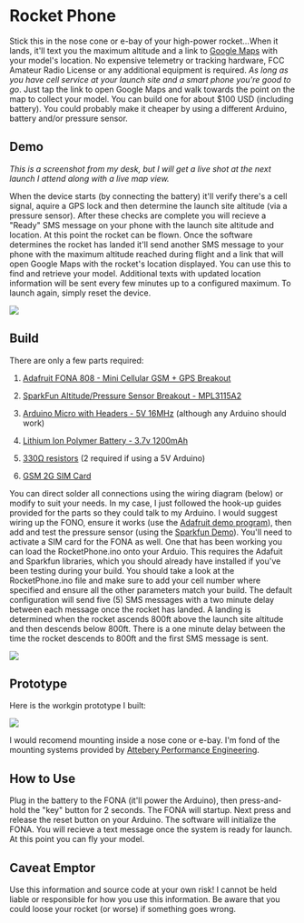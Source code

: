 # Rocket Phone
Stick this in the nose cone or e-bay of your high-power rocket...When it lands, it'll text you the maximum altitude and a link to <a href="https://www.google.com/maps">Google Maps</a> with your model's location. No expensive telemetry or tracking hardware, FCC Amateur Radio License or any additional equipment is required. *As long as you have cell service at your launch site and a smart phone you're good to go*. Just tap the link to open Google Maps and walk towards the point on the map to collect your model. You can build one for about $100 USD (including battery). You could probably make it cheaper by using a different Arduino, battery and/or pressure sensor.

## Demo ##
*This is a screenshot from my desk, but I will get a live shot at the next launch I attend along with a live map view.*

When the device starts (by connecting the battery) it'll verify there's a cell signal, aquire a GPS lock and then determine the launch site altitude (via a pressure sensor). After these checks are complete you will recieve a "Ready" SMS message on your phone with the launch site altitude and location. At this point the rocket can be flown. Once the software determines the rocket has landed it'll send another SMS message to your phone with the maximum altitude reached during flight and a link that will open Google Maps with the rocket's location displayed. You can use this to find and retrieve your model. Additional texts with updated location information will be sent every few minutes up to a configured maximum. To launch again, simply reset the device. 


<img src="https://github.com/robderstadt/RocketPhone/blob/master/images/sms.png"/>


## Build ##

There are only a few parts required:

1. <a href="https://www.adafruit.com/product/2542">Adafruit FONA 808 - Mini Cellular GSM + GPS Breakout</a>

2. <a href="https://www.sparkfun.com/products/11084?_ga=1.61646572.1700220216.1438891900">SparkFun Altitude/Pressure Sensor Breakout - MPL3115A2</a>

3. <a href="https://www.adafruit.com/products/1086">Arduino Micro with Headers - 5V 16MHz</a> (although any Arduino should work)

4. <a href="https://www.adafruit.com/products/258">Lithium Ion Polymer Battery - 3.7v 1200mAh</a>

5. <a href="https://www.sparkfun.com/products/8377">330Ω resistors</a> (2 required if using a 5V Arduino)

6. <a href="https://www.adafruit.com/products/2505">GSM 2G SIM Card</a>

You can direct solder all connections using the wiring diagram (below) or modify to suit your needs. In my case, I just followed the hook-up guides provided for the parts so they could talk to my Arduino. I would suggest wiring up the FONO, ensure it works (use the <a href="https://learn.adafruit.com/adafruit-fona-808-cellular-plus-gps-breakout/arduino-test">Adafruit demo program</a>), then add and test the pressure sensor (using the <a href="https://learn.sparkfun.com/tutorials/mpl3115a2-pressure-sensor-hookup-guide?_ga=1.142074610.1700220216.1438891900">Sparkfun Demo</a>). You'll need to activate a SIM card for the FONA as well. One that has been working you can load the RocketPhone.ino onto your Arduio. This requires the Adafuit and Sparkfun libraries, which you should already have installed if you've been testing during your build. You should take a look at the RocketPhone.ino file and make sure to add your cell number where specified and ensure all the other parameters match your build. The default configuration will send five (5) SMS messages with a two minute delay between each message once the rocket has landed. A landing is determined when the rocket ascends 800ft above the launch site altitude and then descends below 800ft. There is a one minute delay between the time the rocket descends to 800ft and the first SMS message is sent.


<img src="https://github.com/robderstadt/RocketPhone/blob/master/images/RocketPhoneFritzing.png"/>


## Prototype ##

Here is the workgin prototype I built:

<img src="https://github.com/robderstadt/RocketPhone/blob/master/images/prototype.png"/>

I would recomend mounting inside a nose cone or e-bay. I'm fond of the mounting systems provided by <a href="http://www.ape-rc.com/#!/Rocketry/c/11909535/inview=product49409110&offset=0&sort=normal"> Attebery Performance Engineering</a>. 

## How to Use ##
Plug in the battery to the FONA (it'll power the Arduino), then press-and-hold the "key" button for 2 seconds. The FONA will startup. Next press and release the reset button on your Arduino. The software will initialize the FONA. You will recieve a text message once the system is ready for launch. At this point you can fly your model.

## Caveat Emptor ##

Use this information and source code at your own risk! I cannot be held liable or responsible for how you use this information. Be aware that you could loose your rocket (or worse) if something goes wrong.
